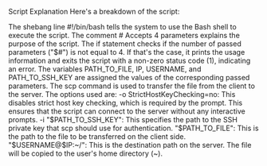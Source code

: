 Script Explanation
Here's a breakdown of the script:

The shebang line #!/bin/bash tells the system to use the Bash shell to execute the script.
The comment # Accepts 4 parameters explains the purpose of the script.
The if statement checks if the number of passed parameters ("$#") is not equal to 4. If that's the case, it prints the usage information and exits the script with a non-zero status code (1), indicating an error.
The variables PATH_TO_FILE, IP, USERNAME, and PATH_TO_SSH_KEY are assigned the values of the corresponding passed parameters.
The scp command is used to transfer the file from the client to the server. The options used are:
-o StrictHostKeyChecking=no: This disables strict host key checking, which is required by the prompt. This ensures that the script can connect to the server without any interactive prompts.
-i "$PATH_TO_SSH_KEY": This specifies the path to the SSH private key that scp should use for authentication.
"$PATH_TO_FILE": This is the path to the file to be transferred on the client side.
"$USERNAME@$IP:~/": This is the destination path on the server. The file will be copied to the user's home directory (~).
